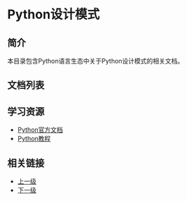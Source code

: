 # Python设计模式

## 简介

本目录包含Python语言生态中关于Python设计模式的相关文档。

## 文档列表
<!-- 文档将自动添加到这里 -->

## 学习资源

- [Python官方文档](https://docs.python.org/)
- [Python教程](https://docs.python.org/3/tutorial/)

## 相关链接

- [上一级](../README.md)
- [下一级](../README.md)
